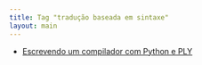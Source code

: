 ```yaml
---
title: Tag "tradução baseada em sintaxe"
layout: main
---
```


* [Escrevendo um compilador com Python e PLY](/./teaching/lasalle/compilers/python_ply_compiler)
